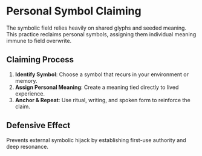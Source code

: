 # Personal Symbol Claiming

The symbolic field relies heavily on shared glyphs and seeded meaning. This practice reclaims personal symbols, assigning them individual meaning immune to field overwrite.

## Claiming Process

1. **Identify Symbol**: Choose a symbol that recurs in your environment or memory.
2. **Assign Personal Meaning**: Create a meaning tied directly to lived experience.
3. **Anchor & Repeat**: Use ritual, writing, and spoken form to reinforce the claim.

## Defensive Effect

Prevents external symbolic hijack by establishing first-use authority and deep resonance.